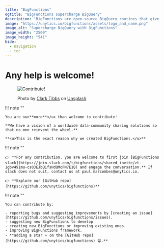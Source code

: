 ```yaml
---
title: "BigFunctions"
ogtitle: "BigFunctions supercharge BigQuery"
description: "BigFunctions are open-source BigQuery routines that give you SQL-superpowers. BigFunctions can show data-visualizations inside BigQuery console, compute advanced transforms such as sentiment score of a text, or send data to any of your favorite SAAS tool. BigFunctions is dbt's best friend."
image: "https://unytics.io/bigfunctions/assets/logo_and_name.png"
image_alt: "Supercharge BigQuery with BigFunctions"
image_width: "2500"
image_height: "541"
hide:
  - navigation
  - toc
---
```


# Any help is welcome!

<figure markdown>

![Contribute!](/bigfunctions/assets/images/clark-tibbs-oqStl2L5oxI-unsplash_cropped.jpg)
<figcaption>Photo by <a href="https://unsplash.com/@clarktibbs?utm_source=unsplash&utm_medium=referral&utm_content=creditCopyText">Clark Tibbs</a> on <a href="https://unsplash.com/s/photos/help?utm_source=unsplash&utm_medium=referral&utm_content=creditCopyText">Unsplash</a></figcaption>

</figure>




!!! note ""

    You are <u>**more**</u> than welcome to contribute!

    **We have a vision of a worldwide data-community sharing solutions so that no one reinvent the wheel.**

    **<u>This is the exact reason why we created BigFunctions.</u>**


!!! note ""

    👉 **For any contribution, you are welcome to first join [BigFunctions slack](https://join.slack.com/t/bigfunctions/shared_invite/zt-1gbv491mu-cs03EJbQ1fsHdQMcFN7E1Q) and engage the conversation.** If slack does not suit, contact us at paul.marcombes@unytics.io.

    👉 **Explore our [GitHub repo](https://github.com/unytics/bigfunctions)**


!!! note ""

    You can contribute by:

    - reporting bugs and suggesting improvements by [creating an issue](https://github.com/unytics/bigfunctions/issues).
    - suggesting new BigFunctions to develop
    - creating new BigFunctions or improving existing ones.
    - improving BigFunctions framework.
    - **adding a star ⭐ on the [GitHub repo](https://github.com/unytics/bigfunctions) 😁.**



